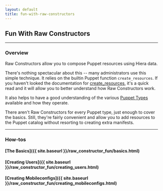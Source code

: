 ```yaml
---
layout: default
title: fun-with-raw-constructors
---
```


## Fun With Raw Constructors

---

### Overview

Raw Constructors allow you to compose Puppet resources using Hiera data.

There's nothing spectacular about this -- many administrators use this simple technique. It relies on the builtin Puppet function `create_resources`. If you haven't looked the documentation for [create_resources](http://docs.puppetlabs.com/references/latest/function.html#createresources), it's a quick read and it will allow you to better understand how Raw Constructors work.

It also helps to have a good understanding of the various [Puppet Types](http://docs.puppetlabs.com/references/latest/type.html) available and how they operate.

There aren't Raw Constructors for every Puppet type, just enough to cover the basics. Still, they're fairly convenient and allow you to add resources to the Puppet catalog without resorting to creating extra manifests.

---

### How-tos

#### [The Basics]({{ site.baseurl }}/raw_constructor_fun/basics.html)
#### [Creating Users]({{ site.baseurl }}/raw_constructor_fun/creating_users.html)
#### [Creating Mobileconfigs]({{ site.baseurl }}/raw_constructor_fun/creating_mobileconfigs.html)
<!-- #### [Creating Propertylists]({{ site.baseurl }}/raw_constructor_fun/creating_propertylists.html) -->






